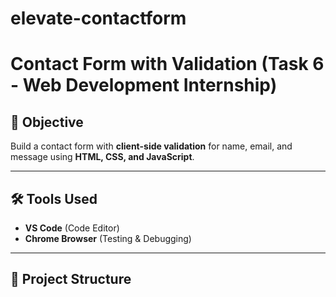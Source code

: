 # elevate-contactform
# Contact Form with Validation (Task 6 - Web Development Internship)

## 📌 Objective
Build a contact form with **client-side validation** for name, email, and message using **HTML, CSS, and JavaScript**.

---

## 🛠 Tools Used
- **VS Code** (Code Editor)
- **Chrome Browser** (Testing & Debugging)

---

## 📂 Project Structure
